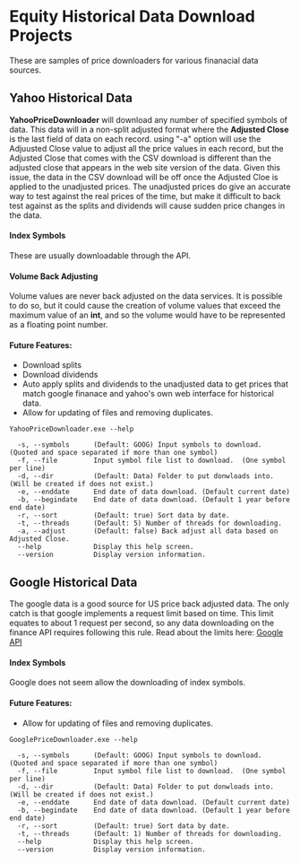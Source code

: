 # Equity Historical Data Download Projects

These are samples of price downloaders for various finanacial data sources.

## Yahoo Historical Data

**YahooPriceDownloader** will download any number of specified symbols of data. This data will in a non-split adjusted format where the **Adjusted Close** is the last field of data on each record.  using "-a" option will use the Adjuusted Close value to adjust all the price values in each record, but the Adjusted Close that comes with the CSV download is different than the adjusted close that appears in the web site version of the data.  Given this issue, the data in the CSV download will be off once the Adjusted Cloe is applied to the unadjusted prices.  The unadjusted prices do give an accurate way to test against the real prices of the time, but make it difficult to back test against as the splits and dividends will cause sudden price changes in the data.

#### Index Symbols
These are usually downloadable through the API.

#### Volume Back Adjusting
Volume values are never back adjusted on the data services.  It is possible to do so, but it could cause the creation of volume values that exceed the maximum value of an **int**, and so the volume would have to be represented as a floating point number.

#### Future Features:
* Download splits
* Download dividends
* Auto apply splits and dividends to the unadjusted data to get prices that match google finanace and yahoo's own web interface for historical data.
* Allow for updating of files and removing duplicates.

```
YahooPriceDownloader.exe --help

  -s, --symbols      (Default: GOOG) Input symbols to download. (Quoted and space separated if more than one symbol)
  -f, --file         Input symbol file list to download.  (One symbol per line)
  -d, --dir          (Default: Data) Folder to put donwloads into. (Will be created if does not exist.)
  -e, --enddate      End date of data download. (Default current date)
  -b, --begindate    End date of data download. (Default 1 year before end date)
  -r, --sort         (Default: true) Sort data by date.
  -t, --threads      (Default: 5) Number of threads for downloading.
  -a, --adjust       (Default: false) Back adjust all data based on Adjusted Close.
  --help             Display this help screen.
  --version          Display version information.
```


## Google Historical Data

The google data is a good source for US price back adjusted data.  The only catch is that google implements a request limit based on time.  This limit equates to about 1 request per second, so any data downloading on the finance API requires following this rule.  Read about the limits here: [Google API](https://developers.google.com/analytics/devguides/reporting/core/v3/limits-quotas)

#### Index Symbols
Google does not seem allow the downloading of index symbols.

#### Future Features:
* Allow for updating of files and removing duplicates.

```
GooglePriceDownloader.exe --help

  -s, --symbols      (Default: GOOG) Input symbols to download. (Quoted and space separated if more than one symbol)
  -f, --file         Input symbol file list to download.  (One symbol per line)
  -d, --dir          (Default: Data) Folder to put donwloads into. (Will be created if does not exist.)
  -e, --enddate      End date of data download. (Default current date)
  -b, --begindate    End date of data download. (Default 1 year before end date)
  -r, --sort         (Default: true) Sort data by date.
  -t, --threads      (Default: 1) Number of threads for downloading.
  --help             Display this help screen.
  --version          Display version information.
  ```